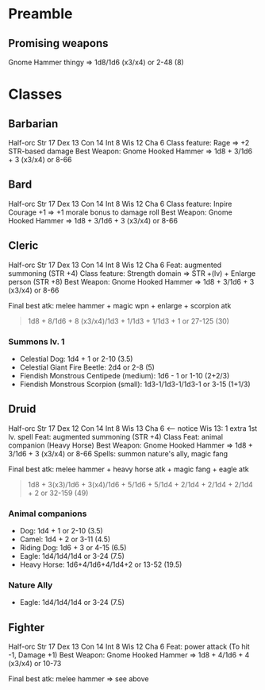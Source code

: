 
# Preamble

## Promising weapons

Gnome Hammer thingy => 1d8/1d6 (x3/x4) or 2-48 (8)

# Classes

## Barbarian
Half-orc
Str 17 Dex 13 Con 14
Int 8  Wis 12  Cha 6
Class feature: Rage => +2 STR-based damage
Best Weapon: Gnome Hooked Hammer => 1d8 + 3/1d6 + 3 (x3/x4) or 8-66

## Bard
Half-orc
Str 17 Dex 13 Con 14
Int 8  Wis 12  Cha 6
Class feature: Inpire Courage +1 => +1 morale bonus to damage roll
Best Weapon: Gnome Hooked Hammer => 1d8 + 3/1d6 + 3 (x3/x4) or 8-66

## Cleric
Half-orc
Str 17 Dex 13 Con 14
Int 8  Wis 12  Cha 6
Feat: augmented summoning (STR +4)
Class feature: Strength domain => STR +(lv) + Enlarge person (STR +8)
Best Weapon: Gnome Hooked Hammer => 1d8 + 3/1d6 + 3 (x3/x4) or 8-66

Final best atk: melee hammer + magic wpn + enlarge + scorpion atk
> 1d8 + 8/1d6 + 8 (x3/x4)/1d3 + 1/1d3 + 1/1d3 + 1 or 27-125 (30)

### Summons lv. 1

+ Celestial Dog: 1d4 + 1 or 2-10 (3.5)
+ Celestial Giant Fire Beetle: 2d4 or 2-8 (5)
+ Fiendish Monstrous Centipede (medium): 1d6 - 1 or 1-10 (2+2/3)
+ Fiendish Monstrous Scorpion (small): 1d3-1/1d3-1/1d3-1 or 3-15 (1+1/3)

## Druid
Half-orc
Str 17 Dex 12 Con 14
Int 8  Wis 13  Cha 6 <-- notice Wis 13: 1 extra 1st lv. spell
Feat: augmented summoning (STR +4)
Class Feat: animal companion (Heavy Horse)
Best Weapon: Gnome Hooked Hammer => 1d8 + 3/1d6 + 3 (x3/x4) or 8-66
Spells: summon nature's ally, magic fang

Final best atk: melee hammer + heavy horse atk + magic fang + eagle atk
> 1d8 + 3(x3)/1d6 + 3(x4)/1d6 + 5/1d6 + 5/1d4 + 2/1d4 + 2/1d4 + 2/1d4 + 2
> or
> 32-159 (49)

### Animal companions

+ Dog: 1d4 + 1 or 2-10 (3.5)
+ Camel: 1d4 + 2 or 3-11 (4.5)
+ Riding Dog: 1d6 + 3 or 4-15 (6.5)
+ Eagle: 1d4/1d4/1d4 or 3-24 (7.5)
+ Heavy Horse: 1d6+4/1d6+4/1d4+2 or 13-52 (19.5)

### Nature Ally

+ Eagle: 1d4/1d4/1d4 or 3-24 (7.5)

## Fighter
Half-orc
Str 17 Dex 13 Con 14
Int 8  Wis 12  Cha 6
Feat: power attack (To hit -1, Damage +1)
Best Weapon: Gnome Hooked Hammer => 1d8 + 4/1d6 + 4 (x3/x4) or 10-73

Final best atk: melee hammer => see above



